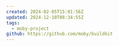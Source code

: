 ```yaml
---
created: 2024-02-05T15:01:56Z
updated: 2024-12-10T08:34:55Z
tags:
  - moby-project
github: https://github.com/moby/buildkit
---
```

